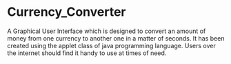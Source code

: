 # Currency_Converter
 A  Graphical User Interface which is designed to convert an amount of money  from one currency to another one in a matter of seconds.
 It has been created using the applet class of java programming language.
 Users over the internet should  find it handy to use  at times of need.
